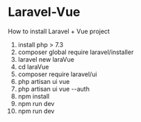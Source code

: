 # Laravel-Vue
 How to install Laravel + Vue project
1.	install php > 7.3
2.	composer global require laravel/installer
3.	laravel new laraVue
4. 	cd laraVue
5.	composer require laravel/ui
6.	php artisan ui vue
7.	php artisan ui vue --auth
8.	npm install
9.	npm run dev
10.	npm run dev